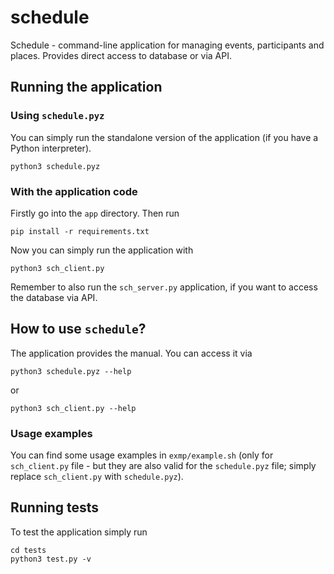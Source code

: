 # schedule

Schedule - command-line application for managing events, participants and places. Provides direct access to database or via API. 


## Running the application

### Using `schedule.pyz`

You can simply run the standalone version of the application (if you have a Python interpreter). 

```
python3 schedule.pyz
```

### With the application code

Firstly go into the `app` directory. Then run

```
pip install -r requirements.txt
```

Now you can simply run the application with

```
python3 sch_client.py
```

Remember to also run the `sch_server.py` application, if you want to access the database via API.

## How to use `schedule`?

The application provides the manual. You can access it via

```
python3 schedule.pyz --help
```

or

```
python3 sch_client.py --help
```

### Usage examples

You can find some usage examples in `exmp/example.sh` (only for `sch_client.py` file - but they are also valid for the `schedule.pyz` file; simply replace `sch_client.py` with `schedule.pyz`).

## Running tests

To test the application simply run

```
cd tests
python3 test.py -v
```

